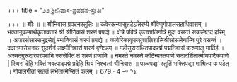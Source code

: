+++
title = "೨೨ ಶ್ರೀನಿವಾಸ-ಪ್ರಪದನ-ಸ್ತುತಿಃ"

+++
॥ श्रीः ॥ 
॥ श्रीनिवास प्रपदनस्तुतिः ॥ 
कवेरकन्यासुतटेऽतिरम्ये श्रीवेणुगोपालसहाधिवासम् । भक्तानुकम्पार्थकृतावतारं श्री श्रीनिवासं शरणं प्रपद्ये ॥ 
क्षेत्रे पवित्रे कृतशालिगोत्रे मुदा वसन्तं सकलेष्टदं हरिम् । अपारसंसारसमुद्रसेतुं रमानिवासं शरणं प्रपद्ये ॥ 
कावेरिकाकूलसुशालिशालिश्रीसोसलेनाम्नि पुरे वसन्तं । ददानमासेचनकं सुदर्शनं लक्ष्मीनिवासं शरणं वृणेऽहम् ॥ 
महीसुराराधितपादपद्मं पद्मनिवासं करुणालु मार्तिहं । अस्मद्गुरूदारपरंपराभि स्संसेवितं तं शरणं व्रजामि ॥ 
नमस्ते नमस्ते कटिन्यस्तपाणे 
सदादर्शितात्मीयपादैकपाणे | 
स्थिरां देहि भक्तिं भवत्पादपद्मे 
प्रदेहि श्रियं निश्चलां श्रीनिवास ॥ 
पञ्चपद्यां स्तुतिं भक्तिपद्या माश्रित्य यः पठेत् । 
गोपालगीतां सततं लभेतात्मेप्सितं फलम् ॥ 
679 
· 
4 
-ני' יי: 